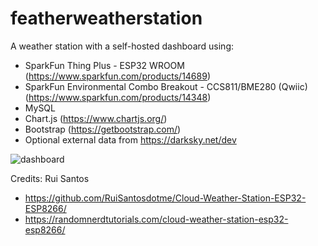 # featherweatherstation
A weather station with a self-hosted dashboard using:

- SparkFun Thing Plus - ESP32 WROOM (https://www.sparkfun.com/products/14689)
- SparkFun Environmental Combo Breakout - CCS811/BME280 (Qwiic) (https://www.sparkfun.com/products/14348)
- MySQL
- Chart.js (https://www.chartjs.org/)
- Bootstrap (https://getbootstrap.com/)
- Optional external data from https://darksky.net/dev

![dashboard](https://user-images.githubusercontent.com/936824/75815337-13d55d00-5d48-11ea-805a-effd02a66dc4.png)


Credits:
Rui Santos
- https://github.com/RuiSantosdotme/Cloud-Weather-Station-ESP32-ESP8266/
- https://randomnerdtutorials.com/cloud-weather-station-esp32-esp8266/
